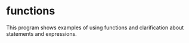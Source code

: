# functions

This program shows examples of using functions and clarification about statements and expressions.
